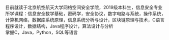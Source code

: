 目前就读于北京航空航天大学网络空间安全学院，2019级本科生，信息安全专业  
所学课程：信息安全数学基础，密码学，安全协议，数字电路与系统，操作系统，计算机网络，数据库系统原理，信息系统分析与设计，区块链原理与技术，C语言程序设计，数据结构，Java程序设计，算法设计与分析  
掌握C，Java，Python，SQL等语言

